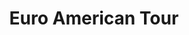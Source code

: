 ---
title: "Euro American Tour"
url: /san-pedro-sula/euro-american-tour/
shop: agencia de viajes
---